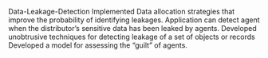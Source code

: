 Data-Leakage-Detection
Implemented Data allocation strategies that improve the probability of identifying leakages. Application can detect agent when the distributor’s sensitive data has been leaked by agents. Developed unobtrusive techniques for detecting leakage of a set of objects or records Developed a model for assessing the “guilt” of agents.
